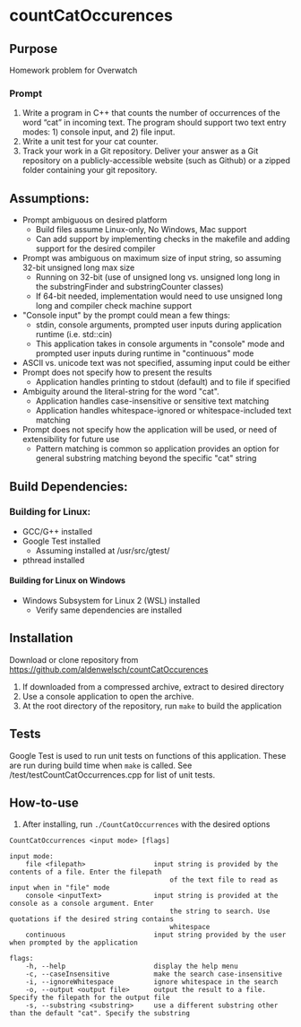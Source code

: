 # countCatOccurences

## Purpose
Homework problem for Overwatch

### Prompt
1. Write a program in C++ that counts the number of occurrences of the word “cat” in incoming text. The program should support two text entry modes: 1) console input, and 2) file input.
2. Write a unit test for your cat counter.
3. Track your work in a Git repository. Deliver your answer as a Git repository on a publicly-accessible website (such as Github) or a zipped folder containing your git repository.


## Assumptions:
- Prompt ambiguous on desired platform
    - Build files assume Linux-only, No Windows, Mac support
    - Can add support by implementing checks in the makefile and adding support for the desired compiler
- Prompt was ambiguous on maximum size of input string, so assuming 32-bit unsigned long max size
    - Running on 32-bit (use of unsigned long vs. unsigned long long in the substringFinder and substringCounter classes)
    - If 64-bit needed, implementation would need to use unsigned long long and compiler check machine support
- "Console input" by the prompt could mean a few things:
    - stdin, console arguments, prompted user inputs during application runtime (i.e. std::cin)
    - This application takes in console arguments in "console" mode and prompted user inputs during runtime in "continuous" mode
- ASCII vs. unicode text was not specified, assuming input could be either
- Prompt does not specify how to present the results
    - Application handles printing to stdout (default) and to file if specified
- Ambiguity around the literal-string for the word "cat". 
    - Application handles case-insensitive or sensitive text matching
    - Application handles whitespace-ignored or whitespace-included text matching
- Prompt does not specify how the application will be used, or need of extensibility for future use
    - Pattern matching is common so application provides an option for general substring matching beyond the specific "cat" string


## Build Dependencies:
### Building for Linux:

- GCC/G++ installed
- Google Test installed
    - Assuming installed at /usr/src/gtest/
- pthread installed

#### Building for Linux on Windows
- Windows Subsystem for Linux 2 (WSL) installed
    - Verify same dependencies are installed


## Installation

Download or clone repository from https://github.com/aldenwelsch/countCatOccurences

1. If downloaded from a compressed archive, extract to desired directory
2. Use a console application to open the archive.
3. At the root directory of the repository, run `make` to build the application


## Tests
Google Test is used to run unit tests on functions of this application. These are run during build time
when `make` is called. See /test/testCountCatOccurrences.cpp for list of unit tests.

## How-to-use

1. After installing, run `./CountCatOccurrences` with the desired options
```
CountCatOccurrences <input mode> [flags]

input mode:
    file <filepath>                 input string is provided by the contents of a file. Enter the filepath
                                        of the text file to read as input when in "file" mode
    console <inputText>             input string is provided at the console as a console argument. Enter 
                                        the string to search. Use quotations if the desired string contains 
                                        whitespace
    continuous                      input string provided by the user when prompted by the application

flags:
    -h, --help                      display the help menu
    -c, --caseInsensitive           make the search case-insensitive
    -i, --ignoreWhitespace          ignore whitespace in the search
    -o, --output <output file>      output the result to a file. Specify the filepath for the output file
    -s, --substring <substring>     use a different substring other than the default "cat". Specify the substring

```

